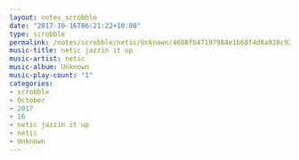 ```yaml
---
layout: notes_scrobble
date: "2017-10-16T06:21:22+10:00"
type: scrobble
permalink: /notes/scrobble/netic/Unknown/4608fb47197984e1b68f4d8a928c92cbeab87eaf.html
music-title: netic jazzin it up
music-artist: netic
music-album: Unknown
music-play-count: "1"
categories:
- scrobble
- October
- 2017
- 16
- netic jazzin it up
- netic
- Unknown
---
```

